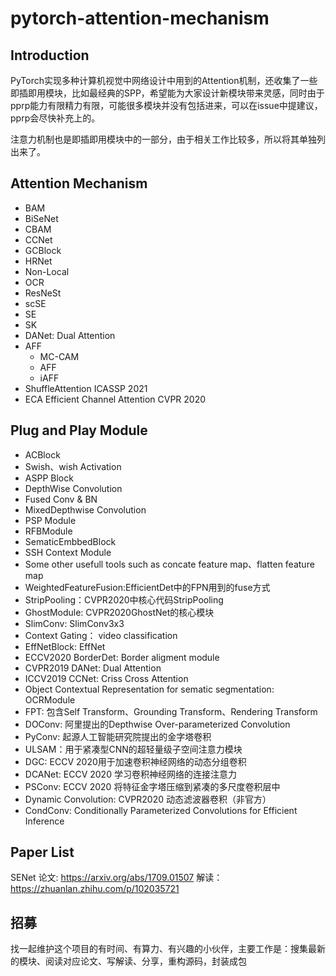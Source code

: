 # pytorch-attention-mechanism
## Introduction

PyTorch实现多种计算机视觉中网络设计中用到的Attention机制，还收集了一些即插即用模块，比如最经典的SPP，希望能为大家设计新模块带来灵感，同时由于pprp能力有限精力有限，可能很多模块并没有包括进来，可以在issue中提建议，pprp会尽快补充上的。

注意力机制也是即插即用模块中的一部分，由于相关工作比较多，所以将其单独列出来了。

## Attention Mechanism

- BAM
- BiSeNet
- CBAM
- CCNet
- GCBlock
- HRNet
- Non-Local
- OCR
- ResNeSt
- scSE
- SE
- SK
- DANet: Dual Attention
- AFF
  - MC-CAM
  - AFF
  - iAFF
- ShuffleAttention ICASSP 2021
- ECA Efficient Channel Attention CVPR 2020

## Plug and Play Module

- ACBlock
- Swish、wish Activation
- ASPP Block
- DepthWise Convolution
- Fused Conv & BN
- MixedDepthwise Convolution
- PSP Module
- RFBModule
- SematicEmbbedBlock
- SSH Context Module
- Some other usefull tools such as concate feature map、flatten feature map
- WeightedFeatureFusion:EfficientDet中的FPN用到的fuse方式
- StripPooling：CVPR2020中核心代码StripPooling
- GhostModule: CVPR2020GhostNet的核心模块
- SlimConv: SlimConv3x3 
- Context Gating： video classification
- EffNetBlock: EffNet
- ECCV2020 BorderDet: Border aligment module
- CVPR2019 DANet: Dual Attention
- ICCV2019 CCNet: Criss Cross Attention
- Object Contextual Representation for sematic segmentation: OCRModule
- FPT: 包含Self Transform、Grounding Transform、Rendering Transform
- DOConv: 阿里提出的Depthwise Over-parameterized Convolution
- PyConv: 起源人工智能研究院提出的金字塔卷积
- ULSAM：用于紧凑型CNN的超轻量级子空间注意力模块
- DGC: ECCV 2020用于加速卷积神经网络的动态分组卷积
- DCANet: ECCV 2020 学习卷积神经网络的连接注意力
- PSConv: ECCV 2020 将特征金字塔压缩到紧凑的多尺度卷积层中
- Dynamic Convolution: CVPR2020 动态滤波器卷积（非官方）
- CondConv: Conditionally Parameterized Convolutions for Efficient Inference

## Paper List

SENet 论文: https://arxiv.org/abs/1709.01507 解读：https://zhuanlan.zhihu.com/p/102035721

## 招募

找一起维护这个项目的有时间、有算力、有兴趣的小伙伴，主要工作是：搜集最新的模块、阅读对应论文、写解读、分享，重构源码，封装成包

